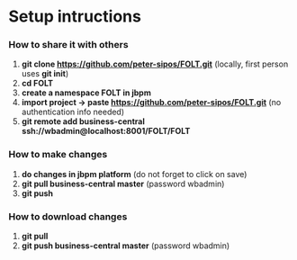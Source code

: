 Setup intructions
=======================

### How to share it with others
1. **git clone https://github.com/peter-sipos/FOLT.git** (locally, first person uses **git init**)
2. **cd FOLT**
3. **create a namespace FOLT in jbpm**
4. **import project -> paste https://github.com/peter-sipos/FOLT.git** (no authentication info needed)
5. **git remote add business-central ssh://wbadmin@localhost:8001/FOLT/FOLT**

### How to make changes 

1. **do changes in jbpm platform** (do not forget to click on save)
2. **git pull business-central master** (password wbadmin)
3. **git push**

### How to download changes 
1. **git pull**
2. **git push business-central master** (password wbadmin)
